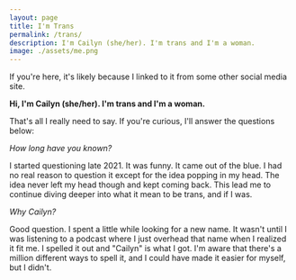 ```yaml
---
layout: page
title: I'm Trans
permalink: /trans/
description: I'm Cailyn (she/her). I'm trans and I'm a woman.
image: ./assets/me.png
---
```


If you're here, it's likely because I linked to it from some other social media
site.

**Hi, I'm Cailyn (she/her). I'm trans and I'm a woman.**

That's all I really need to say. If you're curious, I'll answer the questions below:

_How long have you known?_

I started questioning late 2021. It was funny. It came out of the blue. I had no real reason to question it except for the idea popping in my head. The idea never left my head though and kept coming back. This lead me to continue diving deeper into what it mean to be trans, and if I was.

_Why Cailyn?_

Good question. I spent a little while looking for a new name. It wasn't until I was listening to a podcast where I just overhead that name when I realized it fit me. I spelled it out and "Cailyn" is what I got. I'm aware that there's a million different ways to spell it, and I could have made it easier for myself, but I didn't.
